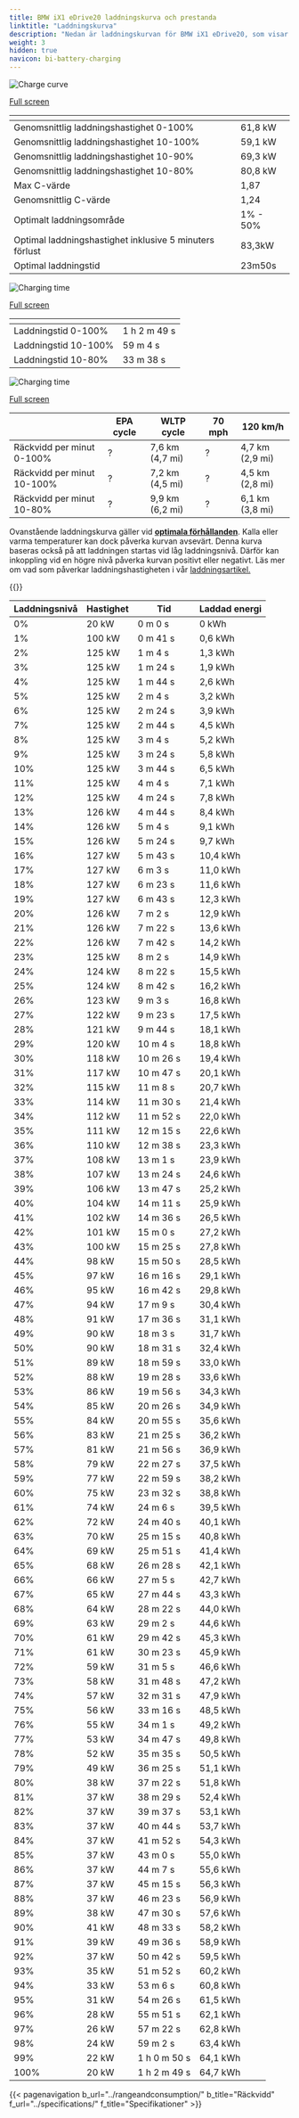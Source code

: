 ```yaml
---
title: BMW iX1 eDrive20 laddningskurva och prestanda
linktitle: "Laddningskurva"
description: "Nedan är laddningskurvan för BMW iX1 eDrive20, som visar laddningshastigheten vid olika batterinivåer. Dessutom ger grafer för räckvidd och tid omfattande detaljer om laddningsprestanda."
weight: 3
hidden: true
navicon: bi-battery-charging
---
```

<!-- markdownlint-disable MD033 -->
<!-- markdownlint-disable MD010 -->
<img src="/images/nb-NO/models/bmw/ix1/ix1_edrive20/chargingcurve.svg" alt="Charge curve" class="img-fluid">

[Full screen](/images/nb-NO/models/bmw/ix1/ix1_edrive20/chargingcurve.svg)


<div class="table-responsive">
<table class="table table-striped border">
	<thead>
		<tr>
			<th>
			</th>
			<th>
			</th>
		</tr>
	</thead>
	<tbody>
		<tr>
			<td>
				Genomsnittlig laddningshastighet 0-100%
			</td>
			<td>
				61,8 kW
			</td>
		</tr>
		<tr>
			<td>
				Genomsnittlig laddningshastighet 10-100%
			</td>
			<td>
				59,1 kW
			</td>
		</tr>
		<tr>
			<td>
				Genomsnittlig laddningshastighet 10-90%
			</td>
			<td>
				69,3 kW
			</td>
		</tr>
		<tr>
			<td>
				Genomsnittlig laddningshastighet 10-80%
			</td>
			<td>
				80,8 kW
			</td>
		</tr>
		<tr>
			<td>
				Max C-värde
			</td>
			<td>
				1,87
			</td>
		</tr>
		<tr>
			<td>
				Genomsnittlig C-värde
			</td>
			<td>
				1,24
			</td>
		</tr>
		<tr>
			<td>
				Optimalt laddningsområde
			</td>
			<td>
				1% - 50%
			</td>
		</tr>
		<tr>
			<td>
				Optimal laddningshastighet inklusive 5 minuters förlust
			</td>
			<td>
				83,3kW
			</td>
		</tr>
		<tr>
			<td>
				Optimal laddningstid
			</td>
			<td>
				23m50s
			</td>
		</tr>
	</tbody>
</table>
</div>
<img src="/images/nb-NO/models/bmw/ix1/ix1_edrive20/chargingtime.svg" alt="Charging time" class="img-fluid">

[Full screen](/images/nb-NO/models/bmw/ix1/ix1_edrive20/chargingtime.svg)
<div class="table-responsive">
<table class="table table-striped border">
	<thead>
		<tr>
			<th>
			</th>
			<th>
			</th>
		</tr>
	</thead>
	<tbody>
		<tr>
			<td>
				Laddningstid 0-100%
			</td>
			<td>
				1 h 2 m 49 s
			</td>
		</tr>
		<tr>
			<td>
				Laddningstid 10-100%
			</td>
			<td>
				 59 m 4 s
			</td>
		</tr>
		<tr>
			<td>
				Laddningstid 10-80%
			</td>
			<td>
				 33 m 38 s
			</td>
		</tr>
	</tbody>
</table>
</div>
<img src="/images/nb-NO/models/bmw/ix1/ix1_edrive20/chargerangespeed.svg" alt="Charging time" class="img-fluid">

[Full screen](/images/nb-NO/models/bmw/ix1/ix1_edrive20/chargerangespeed.svg)
<div class="table-responsive">
<table class="table table-striped border">
	<thead>
		<tr>
			<th>
			</th>
			<th>
				EPA cycle
			</th>
			<th>
				WLTP cycle
			</th>
			<th>
				70 mph
			</th>
			<th>
				120 km/h
			</th>
		</tr>
	</thead>
	<tbody>
		<tr>
			<td>
				Räckvidd per minut 0-100%
			</td>
			<td>
				?
			</td>
			<td>
				7,6 km (4,7 mi)
			</td>
			<td>
				?
			</td>
			<td>
				4,7 km (2,9 mi)
			</td>
		</tr>
		<tr>
			<td>
				Räckvidd per minut 10-100%
			</td>
			<td>
				?
			</td>
			<td>
				7,2 km (4,5 mi)
			</td>
			<td>
				?
			</td>
			<td>
				4,5 km (2,8 mi)
			</td>
		</tr>
		<tr>
			<td>
				Räckvidd per minut 10-80%
			</td>
			<td>
				?
			</td>
			<td>
				9,9 km (6,2 mi)
			</td>
			<td>
				?
			</td>
			<td>
				6,1 km (3,8 mi)
			</td>
		</tr>
	</tbody>
</table>
</div>


Ovanstående laddningskurva gäller vid **[optimala förhållanden](../../../../../technology/battery/charging/#temperature)**. Kalla eller varma temperaturer kan dock påverka kurvan avsevärt. Denna kurva baseras också på att laddningen startas vid låg laddningsnivå. Därför kan inkoppling vid en högre nivå påverka kurvan positivt eller negativt. Läs mer om vad som påverkar laddningshastigheten i vår [laddningsartikel.](../../../../../technology/battery/charging/)


{{<evkxdisplayaddarticle />}}
<div class="table-responsive">
<table class="table table-striped border">
	<thead>
		<tr>
			<th>
				Laddningsnivå
			</th>
			<th>
				Hastighet
			</th>
			<th>
				Tid
			</th>
			<th>
				Laddad energi
			</th>
		</tr>
	</thead>
	<tbody>
		<tr>
			<td>
				0%
			</td>
			<td>
				20 kW
			</td>
			<td>
				 0 m 0 s
			</td>
			<td>
				0 kWh
			</td>
		</tr>
		<tr>
			<td>
				1%
			</td>
			<td>
				100 kW
			</td>
			<td>
				 0 m 41 s
			</td>
			<td>
				0,6 kWh
			</td>
		</tr>
		<tr>
			<td>
				2%
			</td>
			<td>
				125 kW
			</td>
			<td>
				 1 m 4 s
			</td>
			<td>
				1,3 kWh
			</td>
		</tr>
		<tr>
			<td>
				3%
			</td>
			<td>
				125 kW
			</td>
			<td>
				 1 m 24 s
			</td>
			<td>
				1,9 kWh
			</td>
		</tr>
		<tr>
			<td>
				4%
			</td>
			<td>
				125 kW
			</td>
			<td>
				 1 m 44 s
			</td>
			<td>
				2,6 kWh
			</td>
		</tr>
		<tr>
			<td>
				5%
			</td>
			<td>
				125 kW
			</td>
			<td>
				 2 m 4 s
			</td>
			<td>
				3,2 kWh
			</td>
		</tr>
		<tr>
			<td>
				6%
			</td>
			<td>
				125 kW
			</td>
			<td>
				 2 m 24 s
			</td>
			<td>
				3,9 kWh
			</td>
		</tr>
		<tr>
			<td>
				7%
			</td>
			<td>
				125 kW
			</td>
			<td>
				 2 m 44 s
			</td>
			<td>
				4,5 kWh
			</td>
		</tr>
		<tr>
			<td>
				8%
			</td>
			<td>
				125 kW
			</td>
			<td>
				 3 m 4 s
			</td>
			<td>
				5,2 kWh
			</td>
		</tr>
		<tr>
			<td>
				9%
			</td>
			<td>
				125 kW
			</td>
			<td>
				 3 m 24 s
			</td>
			<td>
				5,8 kWh
			</td>
		</tr>
		<tr>
			<td>
				10%
			</td>
			<td>
				125 kW
			</td>
			<td>
				 3 m 44 s
			</td>
			<td>
				6,5 kWh
			</td>
		</tr>
		<tr>
			<td>
				11%
			</td>
			<td>
				125 kW
			</td>
			<td>
				 4 m 4 s
			</td>
			<td>
				7,1 kWh
			</td>
		</tr>
		<tr>
			<td>
				12%
			</td>
			<td>
				125 kW
			</td>
			<td>
				 4 m 24 s
			</td>
			<td>
				7,8 kWh
			</td>
		</tr>
		<tr>
			<td>
				13%
			</td>
			<td>
				126 kW
			</td>
			<td>
				 4 m 44 s
			</td>
			<td>
				8,4 kWh
			</td>
		</tr>
		<tr>
			<td>
				14%
			</td>
			<td>
				126 kW
			</td>
			<td>
				 5 m 4 s
			</td>
			<td>
				9,1 kWh
			</td>
		</tr>
		<tr>
			<td>
				15%
			</td>
			<td>
				126 kW
			</td>
			<td>
				 5 m 24 s
			</td>
			<td>
				9,7 kWh
			</td>
		</tr>
		<tr>
			<td>
				16%
			</td>
			<td>
				127 kW
			</td>
			<td>
				 5 m 43 s
			</td>
			<td>
				10,4 kWh
			</td>
		</tr>
		<tr>
			<td>
				17%
			</td>
			<td>
				127 kW
			</td>
			<td>
				 6 m 3 s
			</td>
			<td>
				11,0 kWh
			</td>
		</tr>
		<tr>
			<td>
				18%
			</td>
			<td>
				127 kW
			</td>
			<td>
				 6 m 23 s
			</td>
			<td>
				11,6 kWh
			</td>
		</tr>
		<tr>
			<td>
				19%
			</td>
			<td>
				127 kW
			</td>
			<td>
				 6 m 43 s
			</td>
			<td>
				12,3 kWh
			</td>
		</tr>
		<tr>
			<td>
				20%
			</td>
			<td>
				126 kW
			</td>
			<td>
				 7 m 2 s
			</td>
			<td>
				12,9 kWh
			</td>
		</tr>
		<tr>
			<td>
				21%
			</td>
			<td>
				126 kW
			</td>
			<td>
				 7 m 22 s
			</td>
			<td>
				13,6 kWh
			</td>
		</tr>
		<tr>
			<td>
				22%
			</td>
			<td>
				126 kW
			</td>
			<td>
				 7 m 42 s
			</td>
			<td>
				14,2 kWh
			</td>
		</tr>
		<tr>
			<td>
				23%
			</td>
			<td>
				125 kW
			</td>
			<td>
				 8 m 2 s
			</td>
			<td>
				14,9 kWh
			</td>
		</tr>
		<tr>
			<td>
				24%
			</td>
			<td>
				124 kW
			</td>
			<td>
				 8 m 22 s
			</td>
			<td>
				15,5 kWh
			</td>
		</tr>
		<tr>
			<td>
				25%
			</td>
			<td>
				124 kW
			</td>
			<td>
				 8 m 42 s
			</td>
			<td>
				16,2 kWh
			</td>
		</tr>
		<tr>
			<td>
				26%
			</td>
			<td>
				123 kW
			</td>
			<td>
				 9 m 3 s
			</td>
			<td>
				16,8 kWh
			</td>
		</tr>
		<tr>
			<td>
				27%
			</td>
			<td>
				122 kW
			</td>
			<td>
				 9 m 23 s
			</td>
			<td>
				17,5 kWh
			</td>
		</tr>
		<tr>
			<td>
				28%
			</td>
			<td>
				121 kW
			</td>
			<td>
				 9 m 44 s
			</td>
			<td>
				18,1 kWh
			</td>
		</tr>
		<tr>
			<td>
				29%
			</td>
			<td>
				120 kW
			</td>
			<td>
				 10 m 4 s
			</td>
			<td>
				18,8 kWh
			</td>
		</tr>
		<tr>
			<td>
				30%
			</td>
			<td>
				118 kW
			</td>
			<td>
				 10 m 26 s
			</td>
			<td>
				19,4 kWh
			</td>
		</tr>
		<tr>
			<td>
				31%
			</td>
			<td>
				117 kW
			</td>
			<td>
				 10 m 47 s
			</td>
			<td>
				20,1 kWh
			</td>
		</tr>
		<tr>
			<td>
				32%
			</td>
			<td>
				115 kW
			</td>
			<td>
				 11 m 8 s
			</td>
			<td>
				20,7 kWh
			</td>
		</tr>
		<tr>
			<td>
				33%
			</td>
			<td>
				114 kW
			</td>
			<td>
				 11 m 30 s
			</td>
			<td>
				21,4 kWh
			</td>
		</tr>
		<tr>
			<td>
				34%
			</td>
			<td>
				112 kW
			</td>
			<td>
				 11 m 52 s
			</td>
			<td>
				22,0 kWh
			</td>
		</tr>
		<tr>
			<td>
				35%
			</td>
			<td>
				111 kW
			</td>
			<td>
				 12 m 15 s
			</td>
			<td>
				22,6 kWh
			</td>
		</tr>
		<tr>
			<td>
				36%
			</td>
			<td>
				110 kW
			</td>
			<td>
				 12 m 38 s
			</td>
			<td>
				23,3 kWh
			</td>
		</tr>
		<tr>
			<td>
				37%
			</td>
			<td>
				108 kW
			</td>
			<td>
				 13 m 1 s
			</td>
			<td>
				23,9 kWh
			</td>
		</tr>
		<tr>
			<td>
				38%
			</td>
			<td>
				107 kW
			</td>
			<td>
				 13 m 24 s
			</td>
			<td>
				24,6 kWh
			</td>
		</tr>
		<tr>
			<td>
				39%
			</td>
			<td>
				106 kW
			</td>
			<td>
				 13 m 47 s
			</td>
			<td>
				25,2 kWh
			</td>
		</tr>
		<tr>
			<td>
				40%
			</td>
			<td>
				104 kW
			</td>
			<td>
				 14 m 11 s
			</td>
			<td>
				25,9 kWh
			</td>
		</tr>
		<tr>
			<td>
				41%
			</td>
			<td>
				102 kW
			</td>
			<td>
				 14 m 36 s
			</td>
			<td>
				26,5 kWh
			</td>
		</tr>
		<tr>
			<td>
				42%
			</td>
			<td>
				101 kW
			</td>
			<td>
				 15 m 0 s
			</td>
			<td>
				27,2 kWh
			</td>
		</tr>
		<tr>
			<td>
				43%
			</td>
			<td>
				100 kW
			</td>
			<td>
				 15 m 25 s
			</td>
			<td>
				27,8 kWh
			</td>
		</tr>
		<tr>
			<td>
				44%
			</td>
			<td>
				98 kW
			</td>
			<td>
				 15 m 50 s
			</td>
			<td>
				28,5 kWh
			</td>
		</tr>
		<tr>
			<td>
				45%
			</td>
			<td>
				97 kW
			</td>
			<td>
				 16 m 16 s
			</td>
			<td>
				29,1 kWh
			</td>
		</tr>
		<tr>
			<td>
				46%
			</td>
			<td>
				95 kW
			</td>
			<td>
				 16 m 42 s
			</td>
			<td>
				29,8 kWh
			</td>
		</tr>
		<tr>
			<td>
				47%
			</td>
			<td>
				94 kW
			</td>
			<td>
				 17 m 9 s
			</td>
			<td>
				30,4 kWh
			</td>
		</tr>
		<tr>
			<td>
				48%
			</td>
			<td>
				91 kW
			</td>
			<td>
				 17 m 36 s
			</td>
			<td>
				31,1 kWh
			</td>
		</tr>
		<tr>
			<td>
				49%
			</td>
			<td>
				90 kW
			</td>
			<td>
				 18 m 3 s
			</td>
			<td>
				31,7 kWh
			</td>
		</tr>
		<tr>
			<td>
				50%
			</td>
			<td>
				90 kW
			</td>
			<td>
				 18 m 31 s
			</td>
			<td>
				32,4 kWh
			</td>
		</tr>
		<tr>
			<td>
				51%
			</td>
			<td>
				89 kW
			</td>
			<td>
				 18 m 59 s
			</td>
			<td>
				33,0 kWh
			</td>
		</tr>
		<tr>
			<td>
				52%
			</td>
			<td>
				88 kW
			</td>
			<td>
				 19 m 28 s
			</td>
			<td>
				33,6 kWh
			</td>
		</tr>
		<tr>
			<td>
				53%
			</td>
			<td>
				86 kW
			</td>
			<td>
				 19 m 56 s
			</td>
			<td>
				34,3 kWh
			</td>
		</tr>
		<tr>
			<td>
				54%
			</td>
			<td>
				85 kW
			</td>
			<td>
				 20 m 26 s
			</td>
			<td>
				34,9 kWh
			</td>
		</tr>
		<tr>
			<td>
				55%
			</td>
			<td>
				84 kW
			</td>
			<td>
				 20 m 55 s
			</td>
			<td>
				35,6 kWh
			</td>
		</tr>
		<tr>
			<td>
				56%
			</td>
			<td>
				83 kW
			</td>
			<td>
				 21 m 25 s
			</td>
			<td>
				36,2 kWh
			</td>
		</tr>
		<tr>
			<td>
				57%
			</td>
			<td>
				81 kW
			</td>
			<td>
				 21 m 56 s
			</td>
			<td>
				36,9 kWh
			</td>
		</tr>
		<tr>
			<td>
				58%
			</td>
			<td>
				79 kW
			</td>
			<td>
				 22 m 27 s
			</td>
			<td>
				37,5 kWh
			</td>
		</tr>
		<tr>
			<td>
				59%
			</td>
			<td>
				77 kW
			</td>
			<td>
				 22 m 59 s
			</td>
			<td>
				38,2 kWh
			</td>
		</tr>
		<tr>
			<td>
				60%
			</td>
			<td>
				75 kW
			</td>
			<td>
				 23 m 32 s
			</td>
			<td>
				38,8 kWh
			</td>
		</tr>
		<tr>
			<td>
				61%
			</td>
			<td>
				74 kW
			</td>
			<td>
				 24 m 6 s
			</td>
			<td>
				39,5 kWh
			</td>
		</tr>
		<tr>
			<td>
				62%
			</td>
			<td>
				72 kW
			</td>
			<td>
				 24 m 40 s
			</td>
			<td>
				40,1 kWh
			</td>
		</tr>
		<tr>
			<td>
				63%
			</td>
			<td>
				70 kW
			</td>
			<td>
				 25 m 15 s
			</td>
			<td>
				40,8 kWh
			</td>
		</tr>
		<tr>
			<td>
				64%
			</td>
			<td>
				69 kW
			</td>
			<td>
				 25 m 51 s
			</td>
			<td>
				41,4 kWh
			</td>
		</tr>
		<tr>
			<td>
				65%
			</td>
			<td>
				68 kW
			</td>
			<td>
				 26 m 28 s
			</td>
			<td>
				42,1 kWh
			</td>
		</tr>
		<tr>
			<td>
				66%
			</td>
			<td>
				66 kW
			</td>
			<td>
				 27 m 5 s
			</td>
			<td>
				42,7 kWh
			</td>
		</tr>
		<tr>
			<td>
				67%
			</td>
			<td>
				65 kW
			</td>
			<td>
				 27 m 44 s
			</td>
			<td>
				43,3 kWh
			</td>
		</tr>
		<tr>
			<td>
				68%
			</td>
			<td>
				64 kW
			</td>
			<td>
				 28 m 22 s
			</td>
			<td>
				44,0 kWh
			</td>
		</tr>
		<tr>
			<td>
				69%
			</td>
			<td>
				63 kW
			</td>
			<td>
				 29 m 2 s
			</td>
			<td>
				44,6 kWh
			</td>
		</tr>
		<tr>
			<td>
				70%
			</td>
			<td>
				61 kW
			</td>
			<td>
				 29 m 42 s
			</td>
			<td>
				45,3 kWh
			</td>
		</tr>
		<tr>
			<td>
				71%
			</td>
			<td>
				61 kW
			</td>
			<td>
				 30 m 23 s
			</td>
			<td>
				45,9 kWh
			</td>
		</tr>
		<tr>
			<td>
				72%
			</td>
			<td>
				59 kW
			</td>
			<td>
				 31 m 5 s
			</td>
			<td>
				46,6 kWh
			</td>
		</tr>
		<tr>
			<td>
				73%
			</td>
			<td>
				58 kW
			</td>
			<td>
				 31 m 48 s
			</td>
			<td>
				47,2 kWh
			</td>
		</tr>
		<tr>
			<td>
				74%
			</td>
			<td>
				57 kW
			</td>
			<td>
				 32 m 31 s
			</td>
			<td>
				47,9 kWh
			</td>
		</tr>
		<tr>
			<td>
				75%
			</td>
			<td>
				56 kW
			</td>
			<td>
				 33 m 16 s
			</td>
			<td>
				48,5 kWh
			</td>
		</tr>
		<tr>
			<td>
				76%
			</td>
			<td>
				55 kW
			</td>
			<td>
				 34 m 1 s
			</td>
			<td>
				49,2 kWh
			</td>
		</tr>
		<tr>
			<td>
				77%
			</td>
			<td>
				53 kW
			</td>
			<td>
				 34 m 47 s
			</td>
			<td>
				49,8 kWh
			</td>
		</tr>
		<tr>
			<td>
				78%
			</td>
			<td>
				52 kW
			</td>
			<td>
				 35 m 35 s
			</td>
			<td>
				50,5 kWh
			</td>
		</tr>
		<tr>
			<td>
				79%
			</td>
			<td>
				49 kW
			</td>
			<td>
				 36 m 25 s
			</td>
			<td>
				51,1 kWh
			</td>
		</tr>
		<tr>
			<td>
				80%
			</td>
			<td>
				38 kW
			</td>
			<td>
				 37 m 22 s
			</td>
			<td>
				51,8 kWh
			</td>
		</tr>
		<tr>
			<td>
				81%
			</td>
			<td>
				37 kW
			</td>
			<td>
				 38 m 29 s
			</td>
			<td>
				52,4 kWh
			</td>
		</tr>
		<tr>
			<td>
				82%
			</td>
			<td>
				37 kW
			</td>
			<td>
				 39 m 37 s
			</td>
			<td>
				53,1 kWh
			</td>
		</tr>
		<tr>
			<td>
				83%
			</td>
			<td>
				37 kW
			</td>
			<td>
				 40 m 44 s
			</td>
			<td>
				53,7 kWh
			</td>
		</tr>
		<tr>
			<td>
				84%
			</td>
			<td>
				37 kW
			</td>
			<td>
				 41 m 52 s
			</td>
			<td>
				54,3 kWh
			</td>
		</tr>
		<tr>
			<td>
				85%
			</td>
			<td>
				37 kW
			</td>
			<td>
				 43 m 0 s
			</td>
			<td>
				55,0 kWh
			</td>
		</tr>
		<tr>
			<td>
				86%
			</td>
			<td>
				37 kW
			</td>
			<td>
				 44 m 7 s
			</td>
			<td>
				55,6 kWh
			</td>
		</tr>
		<tr>
			<td>
				87%
			</td>
			<td>
				37 kW
			</td>
			<td>
				 45 m 15 s
			</td>
			<td>
				56,3 kWh
			</td>
		</tr>
		<tr>
			<td>
				88%
			</td>
			<td>
				37 kW
			</td>
			<td>
				 46 m 23 s
			</td>
			<td>
				56,9 kWh
			</td>
		</tr>
		<tr>
			<td>
				89%
			</td>
			<td>
				38 kW
			</td>
			<td>
				 47 m 30 s
			</td>
			<td>
				57,6 kWh
			</td>
		</tr>
		<tr>
			<td>
				90%
			</td>
			<td>
				41 kW
			</td>
			<td>
				 48 m 33 s
			</td>
			<td>
				58,2 kWh
			</td>
		</tr>
		<tr>
			<td>
				91%
			</td>
			<td>
				39 kW
			</td>
			<td>
				 49 m 36 s
			</td>
			<td>
				58,9 kWh
			</td>
		</tr>
		<tr>
			<td>
				92%
			</td>
			<td>
				37 kW
			</td>
			<td>
				 50 m 42 s
			</td>
			<td>
				59,5 kWh
			</td>
		</tr>
		<tr>
			<td>
				93%
			</td>
			<td>
				35 kW
			</td>
			<td>
				 51 m 52 s
			</td>
			<td>
				60,2 kWh
			</td>
		</tr>
		<tr>
			<td>
				94%
			</td>
			<td>
				33 kW
			</td>
			<td>
				 53 m 6 s
			</td>
			<td>
				60,8 kWh
			</td>
		</tr>
		<tr>
			<td>
				95%
			</td>
			<td>
				31 kW
			</td>
			<td>
				 54 m 26 s
			</td>
			<td>
				61,5 kWh
			</td>
		</tr>
		<tr>
			<td>
				96%
			</td>
			<td>
				28 kW
			</td>
			<td>
				 55 m 51 s
			</td>
			<td>
				62,1 kWh
			</td>
		</tr>
		<tr>
			<td>
				97%
			</td>
			<td>
				26 kW
			</td>
			<td>
				 57 m 22 s
			</td>
			<td>
				62,8 kWh
			</td>
		</tr>
		<tr>
			<td>
				98%
			</td>
			<td>
				24 kW
			</td>
			<td>
				 59 m 2 s
			</td>
			<td>
				63,4 kWh
			</td>
		</tr>
		<tr>
			<td>
				99%
			</td>
			<td>
				22 kW
			</td>
			<td>
				1 h 0 m 50 s
			</td>
			<td>
				64,1 kWh
			</td>
		</tr>
		<tr>
			<td>
				100%
			</td>
			<td>
				20 kW
			</td>
			<td>
				1 h 2 m 49 s
			</td>
			<td>
				64,7 kWh
			</td>
		</tr>
	</tbody>
</table>
</div>


{{< pagenavigation b_url="../rangeandconsumption/" b_title="Räckvidd" f_url="../specifications/" f_title="Specifikationer" >}}
